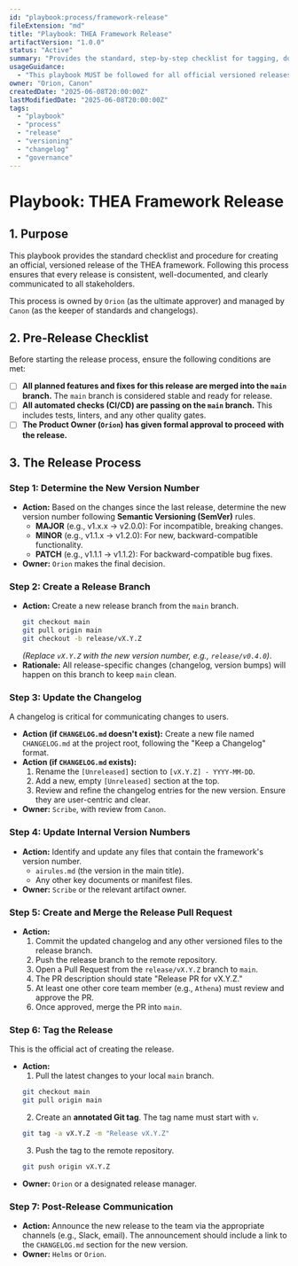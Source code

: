 ```yaml
---
id: "playbook:process/framework-release"
fileExtension: "md"
title: "Playbook: THEA Framework Release"
artifactVersion: "1.0.0"
status: "Active"
summary: "Provides the standard, step-by-step checklist for tagging, documenting, and communicating a new release of the THEA framework."
usageGuidance:
  - "This playbook MUST be followed for all official versioned releases of the THEA framework."
owner: "Orion, Canon"
createdDate: "2025-06-08T20:00:00Z"
lastModifiedDate: "2025-06-08T20:00:00Z"
tags:
  - "playbook"
  - "process"
  - "release"
  - "versioning"
  - "changelog"
  - "governance"
---
```

# Playbook: THEA Framework Release

## 1. Purpose

This playbook provides the standard checklist and procedure for creating an official, versioned release of the THEA framework. Following this process ensures that every release is consistent, well-documented, and clearly communicated to all stakeholders.

This process is owned by `Orion` (as the ultimate approver) and managed by `Canon` (as the keeper of standards and changelogs).

## 2. Pre-Release Checklist

Before starting the release process, ensure the following conditions are met:

- [ ] **All planned features and fixes for this release are merged into the `main` branch.** The `main` branch is considered stable and ready for release.
- [ ] **All automated checks (CI/CD) are passing on the `main` branch.** This includes tests, linters, and any other quality gates.
- [ ] **The Product Owner (`Orion`) has given formal approval to proceed with the release.**

## 3. The Release Process

### Step 1: Determine the New Version Number

- **Action:** Based on the changes since the last release, determine the new version number following **Semantic Versioning (SemVer)** rules.
  - **MAJOR** (e.g., v1.x.x -> v2.0.0): For incompatible, breaking changes.
  - **MINOR** (e.g., v1.1.x -> v1.2.0): For new, backward-compatible functionality.
  - **PATCH** (e.g., v1.1.1 -> v1.1.2): For backward-compatible bug fixes.
- **Owner:** `Orion` makes the final decision.

### Step 2: Create a Release Branch

- **Action:** Create a new release branch from the `main` branch.
  ```bash
  git checkout main
  git pull origin main
  git checkout -b release/vX.Y.Z
  ```
  *(Replace `vX.Y.Z` with the new version number, e.g., `release/v0.4.0`)*.
- **Rationale:** All release-specific changes (changelog, version bumps) will happen on this branch to keep `main` clean.

### Step 3: Update the Changelog

A changelog is critical for communicating changes to users.

- **Action (if `CHANGELOG.md` doesn't exist):** Create a new file named `CHANGELOG.md` at the project root, following the "Keep a Changelog" format.
- **Action (if `CHANGELOG.md` exists):**
  1.  Rename the `[Unreleased]` section to `[vX.Y.Z] - YYYY-MM-DD`.
  2.  Add a new, empty `[Unreleased]` section at the top.
  3.  Review and refine the changelog entries for the new version. Ensure they are user-centric and clear.
- **Owner:** `Scribe`, with review from `Canon`.

### Step 4: Update Internal Version Numbers

- **Action:** Identify and update any files that contain the framework's version number.
  - `airules.md` (the version in the main title).
  - Any other key documents or manifest files.
- **Owner:** `Scribe` or the relevant artifact owner.

### Step 5: Create and Merge the Release Pull Request

- **Action:**
  1.  Commit the updated changelog and any other versioned files to the release branch.
  2.  Push the release branch to the remote repository.
  3.  Open a Pull Request from the `release/vX.Y.Z` branch to `main`.
  4.  The PR description should state "Release PR for vX.Y.Z."
  5.  At least one other core team member (e.g., `Athena`) must review and approve the PR.
  6.  Once approved, merge the PR into `main`.

### Step 6: Tag the Release

This is the official act of creating the release.

- **Action:**
  1.  Pull the latest changes to your local `main` branch.
     ```bash
     git checkout main
     git pull origin main
     ```
  2.  Create an **annotated Git tag**. The tag name must start with `v`.
     ```bash
     git tag -a vX.Y.Z -m "Release vX.Y.Z"
     ```
  3.  Push the tag to the remote repository.
     ```bash
     git push origin vX.Y.Z
     ```
- **Owner:** `Orion` or a designated release manager.

### Step 7: Post-Release Communication

- **Action:** Announce the new release to the team via the appropriate channels (e.g., Slack, email). The announcement should include a link to the `CHANGELOG.md` section for the new version.
- **Owner:** `Helms` or `Orion`.
```
